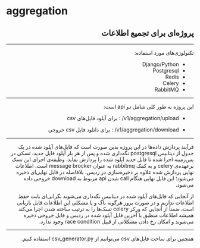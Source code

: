 # aggregation
<div dir="auto">

پروژه‌ای برای تجمیع اطلاعات
---
---

تکنولوژی‌های مورد استفاده:

- Django/Python
- Postgresql
- Redis
- Celery
- RabbitMQ

---

این پروژه به طور کلی شامل دو api است:

- v1/aggregation/upload/ :
برای آپلود فایل‌های csv
  
- v1/aggregation/download/ :
برای دانلود فایل csv خروجی
  
---

فرآیند پردازش داده‌ها در این پروژه بدین صورت است که فایل‌های آپلود شده در یک جدول از دیتابیس postgresql نگه‌داری شده و پس از هر بار آپلود فایل جدید، تسکی در پس‌زمینه اجرا شده تا فایل جدید آپلود شده را پردازش نماید، وظیفه‌ی اجرای این تسک برعهده‌ی celery و به کمک rabbitmq به عنوان message brocker است. اطلاعات نهایی پردازش شده علاوه بر ذخیره‌سازی در ردیس، بلافاصله در فایل نهایی‌ای ذخیره می‌شود؛ این فایل نهایی هنگام call شدن api مربوط به download خروجی داده می‌شود.

از آنجایی که فایل‌های آپلود شده در دیتابیس نگه‌داری می‌شوند نگرانی‌ای بابت حفظ اطلاعات نداریم و در صورت بروز هرگونه باگ و یا مشکلی این اطلاعات قابل بازیابی است، ضمناً از آنجایی که ورکر celery تسک‌ها را به ترتیب ساخته شدن اجرا می‌کند همیشه اطلاعات منطبق با آخرین فایل آپلود شده در ردیس و فایل خروجی ذخیره می‌شوند و امکان رخ دادن مشکلاتی از قبیل race condition وجود ندارد.

---

همچنین برای ساخت فایل‌های csv می‌توانیم از csv_generator.py استفاده کنیم. 


</div>
